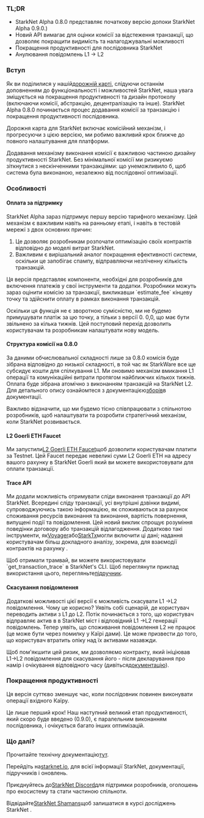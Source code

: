 ### TL;DR

* StarkNet Alpha 0.8.0 представляє початкову версію допоки StarkNet Alpha 0.9.0.)
* Новий API вимагає для оцінки комісії за відстеження транзакції, що дозволяє покращити видимість та налагоджувальні можливості
* Покращення продуктивності для послідовника StarkNet
* Анулювання повідомлень L1 → L2

### Вступ

Як ви поділилися у нашій[дорожній карті](https://www.notion.so/starkware/StarkNet-Alpha-Features-Tentative-Roadmap-f2b8f5f25a2d4d1cb3265fb82a098c51), слідуючи останнім доповненням до функціональності і можливостей StarkNet, наша увага зміщується на покращення продуктивності та дизайн протоколу (включаючи комісії, абстракцію, децентралізацію та інше). StarkNet Alpha 0.8.0 починається процес додавання комісії за транзакцію і покращення продуктивності послідовника.

Дорожня карта для StarkNet включає комісійний механізм, і прогресуючи з цією версією, ми робимо важливий крок ближче до повного налаштування для платформи.

Додавання механізму виконання комісії є важливою частиною дизайну продуктивності StarkNet. Без мінімальної комісії ми ризикуємо зіткнутися з нескінченними транзакціями: що унеможливило б, щоб система була виконаною, незалежно від послідовної оптимізації.

### Особливості

#### Оплата за підтримку

StarkNet Alpha зараз підтримує першу версію тарифного механізму. Цей механізм є важливим навіть на ранньому етапі, і навіть в тестовій мережі з двох основних причин:

1. Це дозволяє розробникам розпочати оптимізацію своїх контрактів відповідно до моделі витрат StarkNet.
2. Важливим є вирішальний аналог покращення ефективності системи, оскільки це запобігає спампу, відправляючи незліченну кількість транзакцій.

Ця версія представляє компоненти, необхідні для розробників для включення платежів у свої інструменти та додатки. Розробники можуть зараз оцінити комісію за транзакції, викликавши \`estimate_fee\` кінцеву точку та здійснити оплату в рамках виконання транзакцій.

Оскільки ця функція не є зворотною сумісністю, ми не будемо примушувати платіж за цю точку, а тільки з версії 0. 0,0, що має бути звільнено за кілька тижнів. Цей поступовий перехід дозволить користувачам та розробникам налаштувати нову модель.

#### Структура комісії на 0.8.0

За даними обчислювальної складності лише за 0.8.0 комісія буде зібрана відповідно до низької складності, в той час як StarkWare все ще субсидує кошти для спілкування L1. Ми оновимо механізм вмикання L1 операції та комунікаційні витрати протягом найближчих кількох тижнів. Оплата буде зібрана атомічно з виконанням транзакцій на StarkNet L2. Для детального опису ознайомтеся з документацією[зборів](https://starknet.io/documentation/fee-mechanism/)в документації.

Важливо відзначити, що ми будемо тісно співпрацювати з спільнотою розробників, щоб налаштувати та розробити стратегічний механізм, коли StarkNet розвивається.

#### L2 Goerli ETH Faucet

Ми запустили[L2 Goerli ETH Faucet](https://faucet.goerli.starknet.io/)щоб дозволити користувачам платити за Testnet. Цей Faucet передає невеликі суми L2 Goerli ETH на адресу вашого рахунку в StarkNet Goerli який ви можете використовувати для оплати транзакції.

#### Trace API

Ми додали можливість отримувати сліди виконання транзакції до API StarkNet. Всередині сліду транзакції, усі внутрішні дзвінки видимі, супроводжуючись такою інформацією, як споживаються за рахунок споживання ресурсів виконання та виконання, вартість повернення, випущені події та повідомлення. Цей новий виклик спрощує розуміння поведінки договору або транзакцій відлагодження. Додатково такі інструменти, як[Voyager](https://voyager.online/)або[StarkTx](https://starktx.info/)могли включити ці дані; надання користувачам більш докладного аналізу, зокрема, для взаємодії контрактів на рахунку .

Щоб отримати трамвай, ви можете використовувати \`get_transaction_trace\` в StarkNet's CLI. Щоб переглянути приклад використання цього, перегляньте[підручник](https://www.cairo-lang.org/docs/hello_starknet/cli.html?#get-transaction-trace).

#### Скасування повідомлення

Додаткові можливості цієї версії є можливість скасувати L1 →L2 повідомлення. Чому це корисно? Уявіть собі сценарій, де користувач переводить активи з L1 до L2. Потік починається з того, що користувач відправляє актив в в StarkNet міст і відповідний L1 →L2 генерації повідомлень. Тепер уявіть, що споживання повідомлення L2 не працює (це може бути через помилку у Каїрі дами). Це може призвести до того, що користувач втратить опіку над їх активами назавжди.

Щоб пом'якшити цей ризик, ми дозволяємо контракту, який ініціював L1→L2 повідомлення для скасування його - після декларування про намір і очікування відповідного часу (дивіться[документацію](https://starknet.io/l1-l2-messaging/#cancellation)).

### Покращення продуктивності

Ця версія суттєво зменшує час, коли послідовник повинен виконувати операції вхідного Каїру.

Це лише перший крок! Наш наступний великий етап продуктивності, який скоро буде введено (0.9.0), є паралельним виконанням послідовника, і очікується багато інших оптимізацій.

### Що далі?

Прочитайте технічну документацію[тут](https://starknet.io/documentation/fee-mechanism/).

Перейдіть на[starknet.io](https://starknet.io/), для всієї інформації StarkNet, документації, підручників і оновлень.

Приєднуйтесь до[StarkNet Discord](https://discord.gg/uJ9HZTUk2Y)для підтримки розробників, оголошень про екосистему та стати частиною спільноти.

Відвідайте[StarkNet Shamans](https://community.starknet.io/)щоб залишатися в курсі досліджень StarkNet </a>.